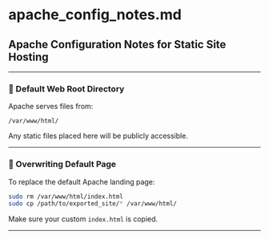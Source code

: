 # apache\_config\_notes.md

## Apache Configuration Notes for Static Site Hosting

---

### 📁 Default Web Root Directory

Apache serves files from:

```
/var/www/html/
```

Any static files placed here will be publicly accessible.

---

### 🔀 Overwriting Default Page

To replace the default Apache landing page:

```bash
sudo rm /var/www/html/index.html
sudo cp /path/to/exported_site/* /var/www/html/
```

Make sure your custom `index.html` is copied.

---

